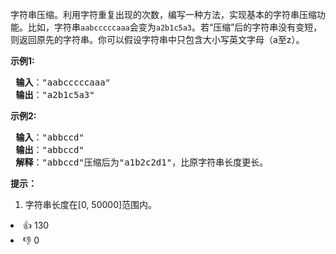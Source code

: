 <p>字符串压缩。利用字符重复出现的次数，编写一种方法，实现基本的字符串压缩功能。比如，字符串<code>aabcccccaaa</code>会变为<code>a2b1c5a3</code>。若“压缩”后的字符串没有变短，则返回原先的字符串。你可以假设字符串中只包含大小写英文字母（a至z）。</p>

<p> <strong>示例1:</strong></p>

<pre>
<strong> 输入</strong>："aabcccccaaa"
<strong> 输出</strong>："a2b1c5a3"
</pre>

<p> <strong>示例2:</strong></p>

<pre>
<strong> 输入</strong>："abbccd"
<strong> 输出</strong>："abbccd"
<strong> 解释</strong>："abbccd"压缩后为"a1b2c2d1"，比原字符串长度更长。
</pre>

<p><strong>提示：</strong></p>

<ol>
<li>字符串长度在[0, 50000]范围内。</li>
</ol>
<div><li>👍 130</li><li>👎 0</li></div>